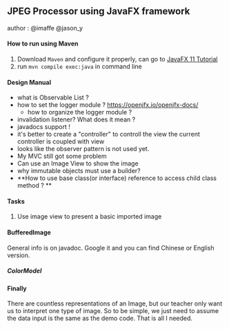 ## JPEG Processor using JavaFX framework

author : @imaffe @jason_y

#### How to run using Maven

1. Download ```Maven``` and configure it properly, can go to [JavaFX 11 Tutorial](https://openjfx.io/openjfx-docs/)
2. run ```mvn compile exec:java``` in command line

#### Design Manual

- what is Observable List ?
- how to set the logger module ? https://openjfx.io/openjfx-docs/
    - how to organize the logger module ? 
- invalidation listener? What does it mean ?
- javadocs support ! 
- it's better to create a "controller" to controll the view
  the current controller is coupled with view 
- looks like the observer pattern is not used yet.
- My MVC still got some problem
- Can use an Image View to show the image
- why immutable objects must use a builder?
- **How to use base class(or interface) reference to access child class method ? **

#### Tasks
1. Use image view to present a basic imported image

#### BufferedImage

General info is on javadoc. Google it and you can find Chinese or English version.

##### ColorModel

#### Finally
There are countless representations of an Image, but our teacher only want us to interpret
one type of image. So to be simple, we just need to assume the data input is the same as the demo
code. That is all I needed.

